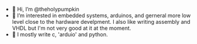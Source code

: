 - 👋 Hi, I’m @theholypumpkin
- 👀 I’m interested in embedded systems, arduinos, and gerneral more low level close to the hardware develpment. I also like writing assembly and VHDL but I'm not very good at it at the moment.
- 🌱 I mostly write c, 'arduio' and python. 


<!---
theholypumpkin/theholypumpkin is a ✨ special ✨ repository because its `README.md` (this file) appears on your GitHub profile.
You can click the Preview link to take a look at your changes.
--->
